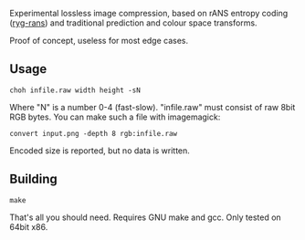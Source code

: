 Experimental lossless image compression, based on rANS entropy coding ([ryg-rans](https://github.com/rygorous/ryg_rans)) and traditional prediction and colour space transforms.

Proof of concept, useless for most edge cases.

## Usage

```
choh infile.raw width height -sN
```
Where "N" is a number 0-4 (fast-slow).
"infile.raw" must consist of raw 8bit RGB bytes.
You can make such a file with imagemagick:
```
convert input.png -depth 8 rgb:infile.raw
```
Encoded size is reported, but no data is written.

## Building

```
make
```

That's all you should need. Requires GNU make and gcc.
Only tested on 64bit x86.
